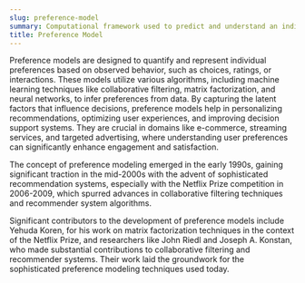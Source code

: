 ```yaml
---
slug: preference-model
summary: Computational framework used to predict and understand an individual's preferences, often applied in recommendation systems and decision-making processes.
title: Preference Model
---
```


Preference models are designed to quantify and represent individual preferences based on observed behavior, such as choices, ratings, or interactions. These models utilize various algorithms, including machine learning techniques like collaborative filtering, matrix factorization, and neural networks, to infer preferences from data. By capturing the latent factors that influence decisions, preference models help in personalizing recommendations, optimizing user experiences, and improving decision support systems. They are crucial in domains like e-commerce, streaming services, and targeted advertising, where understanding user preferences can significantly enhance engagement and satisfaction.

The concept of preference modeling emerged in the early 1990s, gaining significant traction in the mid-2000s with the advent of sophisticated recommendation systems, especially with the Netflix Prize competition in 2006-2009, which spurred advances in collaborative filtering techniques and recommender system algorithms.

Significant contributors to the development of preference models include Yehuda Koren, for his work on matrix factorization techniques in the context of the Netflix Prize, and researchers like John Riedl and Joseph A. Konstan, who made substantial contributions to collaborative filtering and recommender systems. Their work laid the groundwork for the sophisticated preference modeling techniques used today.
